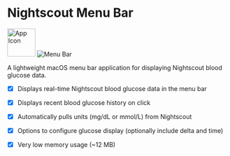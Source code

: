 # Nightscout Menu Bar

<img src="https://github.com/mpangburn/Nightscout-Menu-Bar/blob/master/NightscoutMenuBar/Assets.xcassets/AppIcon.appiconset/icon_128x128.png?raw=true" alt="App Icon" width="64"> <img src="https://github.com/mpangburn/Nightscout-Menu-Bar/blob/master/Screenshots/menu%20bar.png?raw=true" alt="Menu Bar">

A lightweight macOS menu bar application for displaying Nightscout blood glucose data.

- [x] Displays real-time Nightscout blood glucose data in the menu bar
- [x] Displays recent blood glucose history on click
- [x] Automatically pulls units (mg/dL or mmol/L) from Nightscout
- [x] Options to configure glucose display (optionally include delta and time)
- [x] Very low memory usage (~12 MB)




